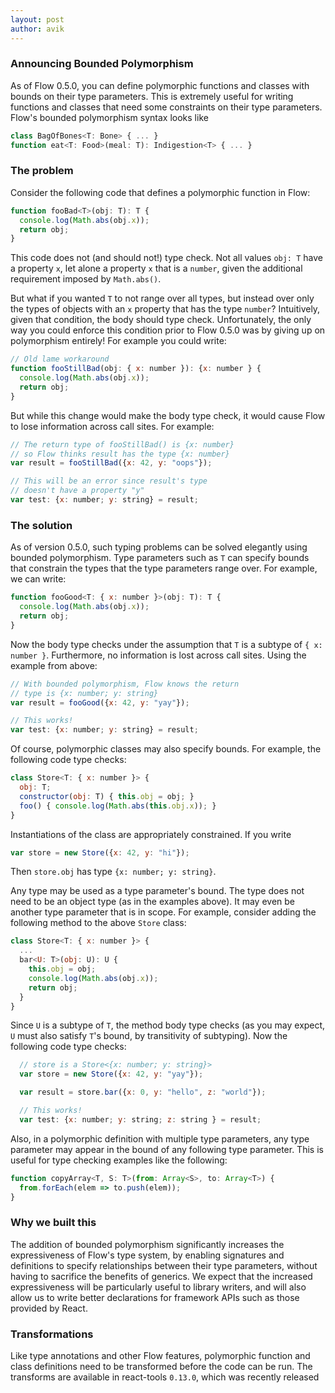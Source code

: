 ```yaml
---
layout: post
author: avik
---
```


### Announcing Bounded Polymorphism

As of Flow 0.5.0, you can define polymorphic functions and classes with bounds on their type parameters. This is extremely useful for writing functions and classes that need some constraints on their type parameters. Flow's bounded polymorphism syntax looks like

```JavaScript
class BagOfBones<T: Bone> { ... }
function eat<T: Food>(meal: T): Indigestion<T> { ... }
```

### The problem

Consider the following code that defines a polymorphic function in Flow:

```JavaScript
function fooBad<T>(obj: T): T { 
  console.log(Math.abs(obj.x)); 
  return obj;
}
```

This code does not (and should not!) type check. Not all values `obj: T` have a property `x`, let alone a property `x` that is a `number`, given the additional requirement imposed by `Math.abs()`.

<!--truncate-->

But what if you wanted `T` to not range over all types, but instead over only the types of objects with an `x` property that has the type `number`? Intuitively, given that condition, the body should type check. Unfortunately, the only way you could enforce this condition prior to Flow 0.5.0 was by giving up on polymorphism entirely! For example you could write:

```JavaScript
// Old lame workaround
function fooStillBad(obj: { x: number }): {x: number } { 
  console.log(Math.abs(obj.x)); 
  return obj; 
}
```

But while this change would make the body type check, it would cause Flow to lose information across call sites. For example:

```JavaScript
// The return type of fooStillBad() is {x: number}
// so Flow thinks result has the type {x: number}
var result = fooStillBad({x: 42, y: "oops"});

// This will be an error since result's type
// doesn't have a property "y"
var test: {x: number; y: string} = result;
``` 

### The solution

As of version 0.5.0, such typing problems can be solved elegantly using bounded polymorphism. Type parameters such as `T` can specify bounds that constrain the types that the type parameters range over. For example, we can write:

```JavaScript
function fooGood<T: { x: number }>(obj: T): T { 
  console.log(Math.abs(obj.x)); 
  return obj; 
}
```

Now the body type checks under the assumption that `T` is a subtype of `{ x: number }`. Furthermore, no information is lost across call sites. Using the example from above:

```JavaScript
// With bounded polymorphism, Flow knows the return
// type is {x: number; y: string}
var result = fooGood({x: 42, y: "yay"});

// This works!
var test: {x: number; y: string} = result;
``` 

Of course, polymorphic classes may also specify bounds. For example, the following code type checks:

```JavaScript
class Store<T: { x: number }> {
  obj: T;
  constructor(obj: T) { this.obj = obj; }
  foo() { console.log(Math.abs(this.obj.x)); }
}
```

Instantiations of the class are appropriately constrained. If you write

```JavaScript
var store = new Store({x: 42, y: "hi"});
```

Then `store.obj` has type `{x: number; y: string}`.

Any type may be used as a type parameter's bound. The type does not need to be an object type (as in the examples above). It may even be another type parameter that is in scope. For example, consider adding the following method to the above `Store` class:

```JavaScript
class Store<T: { x: number }> {
  ...
  bar<U: T>(obj: U): U { 
    this.obj = obj; 
    console.log(Math.abs(obj.x)); 
    return obj; 
  }
}
```

Since `U` is a subtype of `T`, the method body type checks (as you may expect, `U` must also satisfy `T`'s bound, by transitivity of subtyping). Now the following code type checks:

```JavaScript
  // store is a Store<{x: number; y: string}>
  var store = new Store({x: 42, y: "yay"});

  var result = store.bar({x: 0, y: "hello", z: "world"});

  // This works!
  var test: {x: number; y: string; z: string } = result;
```

Also, in a polymorphic definition with multiple type parameters, any type parameter may appear in the bound of any following type parameter. This is useful for type checking examples like the following:

```JavaScript
function copyArray<T, S: T>(from: Array<S>, to: Array<T>) { 
  from.forEach(elem => to.push(elem));
}
```

### Why we built this

The addition of bounded polymorphism significantly increases the expressiveness of Flow's type system, by enabling signatures and definitions to specify relationships between their type parameters, without having to sacrifice the benefits of generics. We expect that the increased expressiveness will be particularly useful to library writers, and will also allow us to write better declarations for framework APIs such as those provided by React.

### Transformations

Like type annotations and other Flow features, polymorphic function and class definitions need to be transformed before the code can be run. The transforms are available in react-tools `0.13.0`, which was recently released
